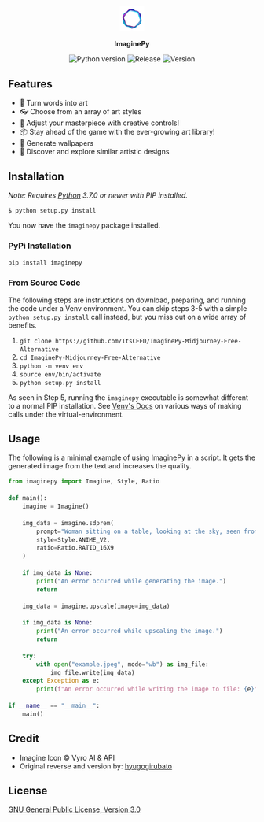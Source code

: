 <div align="center">

<img src="https://github.com/ItsCEED/ImaginePy-Midjourney-Free-Alternative/blob/main/docs/imagine_logo.gif" width="10%">

**ImaginePy**

<img src="https://img.shields.io/badge/python-3.7+-informational?style=plastic" alt="Python version">
<img src="https://img.shields.io/github/release-date/ItsCEED/ImaginePy-Midjourney-Free-Alternative?style=plastic" alt="Release">
<img src="https://img.shields.io/github/release/ItsCEED/ImaginePy-Midjourney-Free-Alternative?style=plastic" alt="Version">
</div>

## Features

- 🎨 Turn words into art
- 👓 Choose from an array of art styles
- 🔧 Adjust your masterpiece with creative controls!
- 📦 Stay ahead of the game with the ever-growing art library!
- 🌇 Generate wallpapers
- 🔎 Discover and explore similar artistic designs

## Installation

_Note: Requires [Python] 3.7.0 or newer with PIP installed._

```shell
$ python setup.py install
```

You now have the `imaginepy` package installed.

### PyPi Installation

```
pip install imaginepy
```

[Python]: https://python.org
[Venv's]: https://docs.python.org/3/tutorial/venv.html
[Venv's Docs]: https://docs.python.org/3/library/venv.html
[hyugogirubato]: https://github.com/hyugogirubato/pyImagine

### From Source Code

The following steps are instructions on download, preparing, and running the code under a Venv environment.
You can skip steps 3-5 with a simple `python setup.py install` call instead, but you miss out on a wide array of benefits.

1. `git clone https://github.com/ItsCEED/ImaginePy-Midjourney-Free-Alternative`
2. `cd ImaginePy-Midjourney-Free-Alternative`
3. `python -m venv env`
4. `source env/bin/activate`
5. `python setup.py install`

As seen in Step 5, running the `imaginepy` executable is somewhat different to a normal PIP installation.
See [Venv's Docs] on various ways of making calls under the virtual-environment.

[Python]: https://python.org
[Venv's]: https://docs.python.org/3/tutorial/venv.html
[Venv's Docs]: https://docs.python.org/3/library/venv.html
[hyugogirubato]: https://github.com/hyugogirubato/pyImagine

## Usage

The following is a minimal example of using ImaginePy in a script. It gets the generated image
from the text and increases the quality.

```python
from imaginepy import Imagine, Style, Ratio

def main():
    imagine = Imagine()

    img_data = imagine.sdprem(
        prompt="Woman sitting on a table, looking at the sky, seen from behind",
        style=Style.ANIME_V2,
        ratio=Ratio.RATIO_16X9
    )

    if img_data is None:
        print("An error occurred while generating the image.")
        return

    img_data = imagine.upscale(image=img_data)

    if img_data is None:
        print("An error occurred while upscaling the image.")
        return

    try:
        with open("example.jpeg", mode="wb") as img_file:
            img_file.write(img_data)
    except Exception as e:
        print(f"An error occurred while writing the image to file: {e}")

if __name__ == "__main__":
    main()
```

## Credit

- Imagine Icon &copy; Vyro AI & API
- Original reverse and version by: [hyugogirubato]

## License

[GNU General Public License, Version 3.0](LICENSE)
